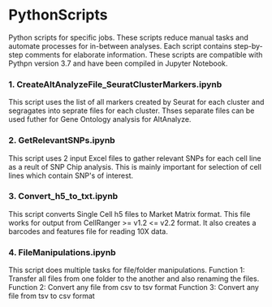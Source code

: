 # PythonScripts
Python scripts for specific jobs. These scripts reduce manual tasks and automate processes for in-between analyses. Each script contains step-by-step comments for elaborate information. These scripts are compatible with Pythpn version 3.7 and have been compiled in Jupyter Notebook. 

### 1. CreateAltAnalyzeFile_SeuratClusterMarkers.ipynb
This script uses the list of all markers created by Seurat for each cluster and segragates into seprate files for each cluster. Thses separate files can be used futher for Gene Ontology analysis for AltAnalyze.

### 2. GetRelevantSNPs.ipynb
This script uses 2 input Excel files to gather relevant SNPs for each cell line as a reult of SNP Chip analysis. This is mainly important for selection of cell lines which contain SNP's of interest.

### 3. Convert_h5_to_txt.ipynb
This script converts Single Cell h5 files to Market Matrix format. This file works for output from CellRanger >= v1.2 <= v2.2 format. It also creates a barcodes and features file for reading 10X data.

### 4. FileManipulations.ipynb
This script does multiple tasks for file/folder manipulations. 
Function 1: Transfer all files from one folder to the another and also renaming the files.
Function 2: Convert any file from csv to tsv format
Function 3: Convert any file from tsv to csv format
